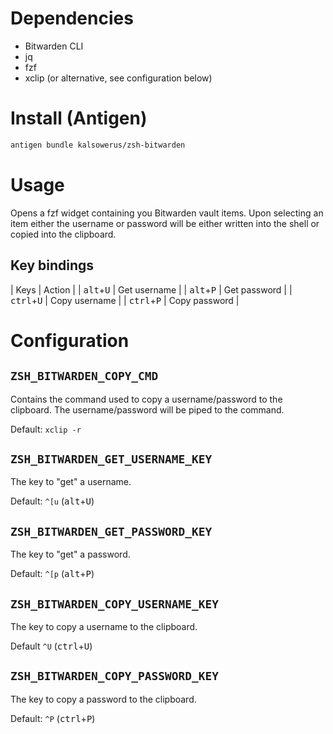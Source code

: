 # Dependencies

- Bitwarden CLI
- jq
- fzf
- xclip (or alternative, see configuration below)

# Install (Antigen)

```zsh
antigen bundle kalsowerus/zsh-bitwarden
```

# Usage
Opens a fzf widget containing you Bitwarden vault items.
Upon selecting an item either the username or password will be either written into the shell or copied into the clipboard.

## Key bindings

| Keys | Action |
| <kbd>alt</kbd>+<kbd>U</kbd> | Get username |
| <kbd>alt</kbd>+<kbd>P</kbd> | Get password |
| <kbd>ctrl</kbd>+<kbd>U</kbd> | Copy username |
| <kbd>ctrl</kbd>+<kbd>P</kbd> | Copy password |

# Configuration

## `ZSH_BITWARDEN_COPY_CMD`

Contains the command used to copy a username/password to the clipboard.
The username/password will be piped to the command.

Default: `xclip -r`

## `ZSH_BITWARDEN_GET_USERNAME_KEY`

The key to "get" a username.

Default: `^[u` (<kbd>alt</kbd>+<kbd>U</kbd>)

## `ZSH_BITWARDEN_GET_PASSWORD_KEY`

The key to "get" a password.

Default: `^[p` (<kbd>alt</kbd>+<kbd>P</kbd>)

## `ZSH_BITWARDEN_COPY_USERNAME_KEY`

The key to copy a username to the clipboard.

Default `^U` (<kbd>ctrl</kbd>+<kbd>U</kbd>)

## `ZSH_BITWARDEN_COPY_PASSWORD_KEY`

The key to copy a password to the clipboard.

Default: `^P` (<kbd>ctrl</kbd>+<kbd>P</kbd>)

